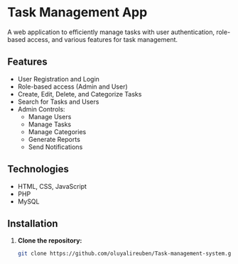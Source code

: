 # Task Management App

A web application to efficiently manage tasks with user authentication, role-based access, and various features for task management.

## Features

- User Registration and Login
- Role-based access (Admin and User)
- Create, Edit, Delete, and Categorize Tasks
- Search for Tasks and Users
- Admin Controls:
  - Manage Users
  - Manage Tasks
  - Manage Categories
  - Generate Reports
  - Send Notifications

## Technologies

- HTML, CSS, JavaScript
- PHP
- MySQL

## Installation

1. **Clone the repository:**

   ```bash
   git clone https://github.com/oluyalireuben/Task-management-system.git
